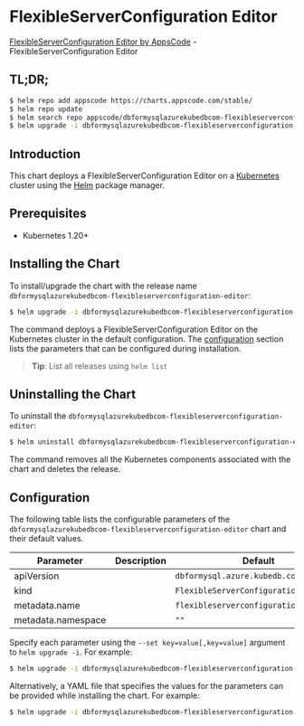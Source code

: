 # FlexibleServerConfiguration Editor

[FlexibleServerConfiguration Editor by AppsCode](https://appscode.com) - FlexibleServerConfiguration Editor

## TL;DR;

```bash
$ helm repo add appscode https://charts.appscode.com/stable/
$ helm repo update
$ helm search repo appscode/dbformysqlazurekubedbcom-flexibleserverconfiguration-editor --version=v0.14.0
$ helm upgrade -i dbformysqlazurekubedbcom-flexibleserverconfiguration-editor appscode/dbformysqlazurekubedbcom-flexibleserverconfiguration-editor -n default --create-namespace --version=v0.14.0
```

## Introduction

This chart deploys a FlexibleServerConfiguration Editor on a [Kubernetes](http://kubernetes.io) cluster using the [Helm](https://helm.sh) package manager.

## Prerequisites

- Kubernetes 1.20+

## Installing the Chart

To install/upgrade the chart with the release name `dbformysqlazurekubedbcom-flexibleserverconfiguration-editor`:

```bash
$ helm upgrade -i dbformysqlazurekubedbcom-flexibleserverconfiguration-editor appscode/dbformysqlazurekubedbcom-flexibleserverconfiguration-editor -n default --create-namespace --version=v0.14.0
```

The command deploys a FlexibleServerConfiguration Editor on the Kubernetes cluster in the default configuration. The [configuration](#configuration) section lists the parameters that can be configured during installation.

> **Tip**: List all releases using `helm list`

## Uninstalling the Chart

To uninstall the `dbformysqlazurekubedbcom-flexibleserverconfiguration-editor`:

```bash
$ helm uninstall dbformysqlazurekubedbcom-flexibleserverconfiguration-editor -n default
```

The command removes all the Kubernetes components associated with the chart and deletes the release.

## Configuration

The following table lists the configurable parameters of the `dbformysqlazurekubedbcom-flexibleserverconfiguration-editor` chart and their default values.

|     Parameter      | Description |                      Default                      |
|--------------------|-------------|---------------------------------------------------|
| apiVersion         |             | <code>dbformysql.azure.kubedb.com/v1alpha1</code> |
| kind               |             | <code>FlexibleServerConfiguration</code>          |
| metadata.name      |             | <code>flexibleserverconfiguration</code>          |
| metadata.namespace |             | <code>""</code>                                   |


Specify each parameter using the `--set key=value[,key=value]` argument to `helm upgrade -i`. For example:

```bash
$ helm upgrade -i dbformysqlazurekubedbcom-flexibleserverconfiguration-editor appscode/dbformysqlazurekubedbcom-flexibleserverconfiguration-editor -n default --create-namespace --version=v0.14.0 --set apiVersion=dbformysql.azure.kubedb.com/v1alpha1
```

Alternatively, a YAML file that specifies the values for the parameters can be provided while
installing the chart. For example:

```bash
$ helm upgrade -i dbformysqlazurekubedbcom-flexibleserverconfiguration-editor appscode/dbformysqlazurekubedbcom-flexibleserverconfiguration-editor -n default --create-namespace --version=v0.14.0 --values values.yaml
```
